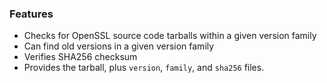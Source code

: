 ### Features

- Checks for OpenSSL source code tarballs within a given version family
- Can find old versions in a given version family
- Verifies SHA256 checksum
- Provides the tarball, plus `version`, `family`, and `sha256` files.